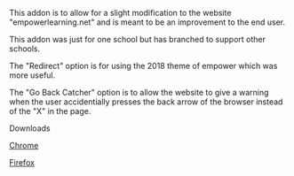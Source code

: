This addon is to allow for a slight modification to the website 
"empowerlearning.net" and is meant to be an improvement to the end user.

This addon was just for one school but has branched to 
support other schools.

The "Redirect" option is for using the 2018 theme of empower which 
was more useful.

The "Go Back Catcher" option is to allow the website to give a warning 
when the user accidentially presses the back arrow of the browser instead
of the "X" in the page.

Downloads

[Chrome](https://chrome.google.com/webstore/detail/empowerify/eijoagbdkjifbgbkhebmdpaofdmniomg)

[Firefox](https://github.com/RyanHir/Empowerify/releases/download/1.4.4/empowerify-1.4.4-fx.xpi`) 

